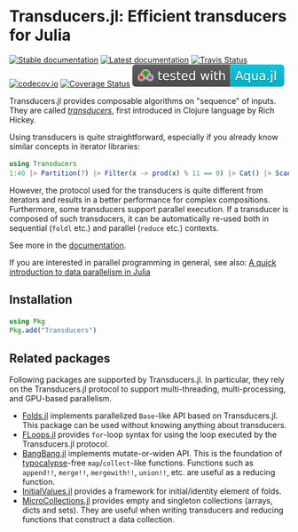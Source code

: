 # Transducers.jl: Efficient transducers for Julia

[![Stable documentation][docs-stable-img]][docs-stable-url]
[![Latest documentation][docs-dev-img]][docs-dev-url]
[![Travis Status][travis-img]][travis-url]
[![codecov.io][codecov-img]][codecov-url]
[![Coverage Status][coveralls-img]][coveralls-url]
[![Aqua QA](https://raw.githubusercontent.com/JuliaTesting/Aqua.jl/master/badge.svg)](https://github.com/JuliaTesting/Aqua.jl)

Transducers.jl provides composable algorithms on "sequence" of inputs.
They are called _[transducers]_, first introduced in Clojure language
by Rich Hickey.

[transducers]: https://clojure.org/reference/transducers

Using transducers is quite straightforward, especially if you already
know similar concepts in iterator libraries:

```julia
using Transducers
1:40 |> Partition(7) |> Filter(x -> prod(x) % 11 == 0) |> Cat() |> Scan(+) |> sum
```

However, the protocol used for the transducers is quite different from
iterators and results in a better performance for complex
compositions.  Furthermore, some transducers support parallel
execution.  If a transducer is composed of such transducers, it can be
automatically re-used both in sequential (`foldl` etc.) and parallel
(`reduce` etc.) contexts.

See more in the [documentation](https://juliafolds.github.io/Transducers.jl/dev).

If you are interested in parallel programming in general, see also:
[A quick introduction to data parallelism in Julia](https://juliafolds.github.io/data-parallelism/tutorials/quick-introduction/)

## Installation

```julia
using Pkg
Pkg.add("Transducers")
```

## Related packages

Following packages are supported by Transducers.jl.  In particular, they rely on
the Transducers.jl protocol to support multi-threading, multi-processing, and
GPU-based parallelism.

* [Folds.jl](https://github.com/JuliaFolds/Folds.jl) implements parallelized
  `Base`-like API based on Transducers.jl.  This package can be used without
  knowing anything about transducers.
* [FLoops.jl](https://github.com/JuliaFolds/FLoops.jl) provides `for`-loop
  syntax for using the loop executed by the Transducers.jl protocol.
* [BangBang.jl](https://github.com/JuliaFolds/BangBang.jl) implements
  mutate-or-widen API.  This is the foundation of
  [typocalypse](https://discourse.julialang.org/search?q=typocalypse)-free
  `map`/`collect`-like functions.  Functions such as `append!!`,
  `merge!!`, `mergewith!!`, `union!!`, etc. are useful as a reducing
  function.
* [InitialValues.jl](https://github.com/JuliaFolds/InitialValues.jl)
  provides a framework for initial/identity element of folds.
* [MicroCollections.jl](https://github.com/JuliaFolds/MicroCollections.jl)
  provides empty and singleton collections (arrays, dicts and sets).
  They are useful when writing transducers and reducing functions that
  construct a data collection.

[docs-stable-img]: https://img.shields.io/badge/docs-stable-blue.svg
[docs-stable-url]: https://juliafolds.github.io/Transducers.jl/stable
[docs-dev-img]: https://img.shields.io/badge/docs-dev-blue.svg
[docs-dev-url]: https://juliafolds.github.io/Transducers.jl/dev
[travis-img]: https://travis-ci.com/JuliaFolds/Transducers.jl.svg?branch=master
[travis-url]: https://travis-ci.com/JuliaFolds/Transducers.jl
[codecov-img]: http://codecov.io/github/JuliaFolds/Transducers.jl/coverage.svg?branch=master
[codecov-url]: http://codecov.io/github/JuliaFolds/Transducers.jl?branch=master
[coveralls-img]: https://coveralls.io/repos/JuliaFolds/Transducers.jl/badge.svg?branch=master&service=github
[coveralls-url]: https://coveralls.io/github/JuliaFolds/Transducers.jl?branch=master
